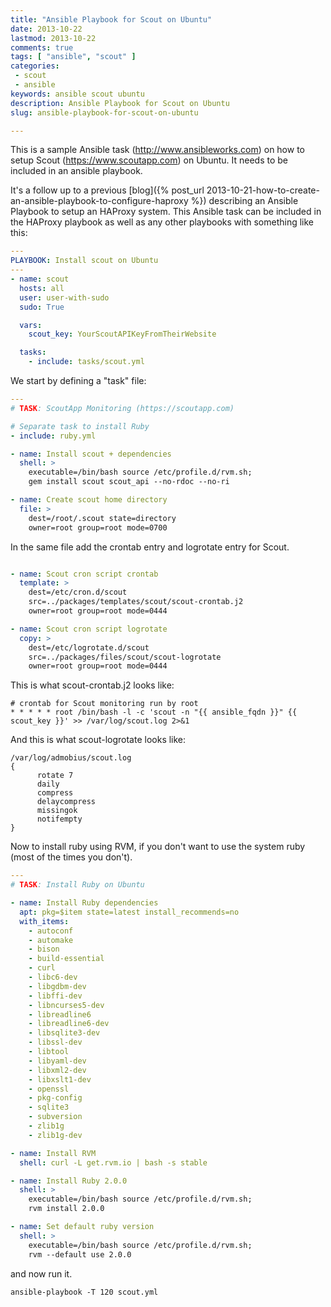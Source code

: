 ```yaml
---
title: "Ansible Playbook for Scout on Ubuntu"
date: 2013-10-22
lastmod: 2013-10-22
comments: true
tags: [ "ansible", "scout" ]
categories:
 - scout
 - ansible
keywords: ansible scout ubuntu
description: Ansible Playbook for Scout on Ubuntu
slug: ansible-playbook-for-scout-on-ubuntu

---
```


This is a sample Ansible task (http://www.ansibleworks.com)
on how to setup Scout (https://www.scoutapp.com) on Ubuntu.
It needs to be included in an ansible playbook.

It's a follow up to a previous
 [blog]({% post_url 2013-10-21-how-to-create-an-ansible-playbook-to-configure-haproxy %})
 describing an Ansible Playbook to setup an HAProxy system. This Ansible task can
 be included in the HAProxy playbook as well as any other playbooks with something
 like this:

```yaml
---
PLAYBOOK: Install scout on Ubuntu
---
- name: scout
  hosts: all
  user: user-with-sudo
  sudo: True

  vars:
    scout_key: YourScoutAPIKeyFromTheirWebsite

  tasks:
    - include: tasks/scout.yml
```

We start by defining a "task" file:

```yaml
---
# TASK: ScoutApp Monitoring (https://scoutapp.com)

# Separate task to install Ruby
- include: ruby.yml

- name: Install scout + dependencies
  shell: >
    executable=/bin/bash source /etc/profile.d/rvm.sh;
    gem install scout scout_api --no-rdoc --no-ri

- name: Create scout home directory
  file: >
    dest=/root/.scout state=directory
    owner=root group=root mode=0700

```

In the same file add the crontab entry
and logrotate entry for Scout.

```yaml

- name: Scout cron script crontab
  template: >
    dest=/etc/cron.d/scout
    src=../packages/templates/scout/scout-crontab.j2
    owner=root group=root mode=0444

- name: Scout cron script logrotate
  copy: >
    dest=/etc/logrotate.d/scout
    src=../packages/files/scout/scout-logrotate
    owner=root group=root mode=0444
```

This is what scout-crontab.j2 looks like:

```jinja
# crontab for Scout monitoring run by root
* * * * * root /bin/bash -l -c 'scout -n "{{ ansible_fqdn }}" {{ scout_key }}' >> /var/log/scout.log 2>&1
```

And this is what scout-logrotate looks like:

```plain
/var/log/admobius/scout.log
{
      rotate 7
      daily
      compress
      delaycompress
      missingok
      notifempty
}
```

Now to install ruby using RVM, if you don't want to use
the system ruby (most of the times you don't).

```yaml
---
# TASK: Install Ruby on Ubuntu

- name: Install Ruby dependencies
  apt: pkg=$item state=latest install_recommends=no
  with_items:
    - autoconf
    - automake
    - bison
    - build-essential
    - curl
    - libc6-dev
    - libgdbm-dev
    - libffi-dev
    - libncurses5-dev
    - libreadline6
    - libreadline6-dev
    - libsqlite3-dev
    - libssl-dev
    - libtool
    - libyaml-dev
    - libxml2-dev
    - libxslt1-dev
    - openssl
    - pkg-config
    - sqlite3
    - subversion
    - zlib1g
    - zlib1g-dev

- name: Install RVM
  shell: curl -L get.rvm.io | bash -s stable

- name: Install Ruby 2.0.0
  shell: >
    executable=/bin/bash source /etc/profile.d/rvm.sh;
    rvm install 2.0.0

- name: Set default ruby version
  shell: >
    executable=/bin/bash source /etc/profile.d/rvm.sh;
    rvm --default use 2.0.0
```

and now run it.

`ansible-playbook -T 120 scout.yml`
